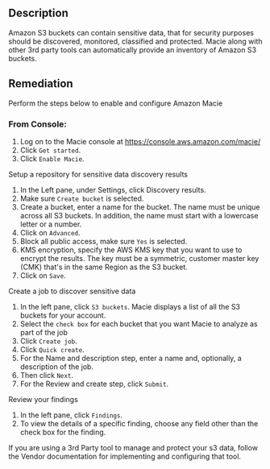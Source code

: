 ## Description

Amazon S3 buckets can contain sensitive data, that for security purposes should be discovered, monitored, classified and protected. Macie along with other 3rd party tools can automatically provide an inventory of Amazon S3 buckets.

## Remediation

Perform the steps below to enable and configure Amazon Macie

### From Console:

1. Log on to the Macie console at https://console.aws.amazon.com/macie/
2. Click `Get started`.
3. Click `Enable Macie`.

Setup a repository for sensitive data discovery results

1. In the Left pane, under Settings, click Discovery results.
2. Make sure `Create bucket` is selected.
3. Create a bucket, enter a name for the bucket. The name must be unique across all S3 buckets. In addition, the name must start with a lowercase letter or a number.
4. Click on `Advanced`.
5. Block all public access, make sure `Yes` is selected.
6. KMS encryption, specify the AWS KMS key that you want to use to encrypt the results. The key must be a symmetric, customer master key (CMK) that's in the same Region as the S3 bucket.
7. Click on `Save`.

Create a job to discover sensitive data

1. In the left pane, click `S3 buckets`. Macie displays a list of all the S3 buckets for your account.
2. Select the `check box` for each bucket that you want Macie to analyze as part of the job
3. Click `Create job`.
4. Click `Quick create`.
5. For the Name and description step, enter a name and, optionally, a description of the job.
6. Then click `Next`.
7. For the Review and create step, click `Submit`.

Review your findings

1. In the left pane, click `Findings`.
2. To view the details of a specific finding, choose any field other than the check box for the finding.

If you are using a 3rd Party tool to manage and protect your s3 data, follow the Vendor documentation for implementing and configuring that tool.
